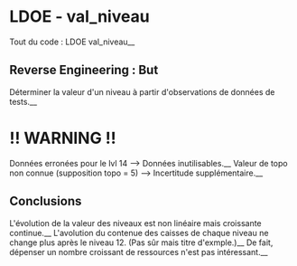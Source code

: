 # LDOE - val_niveau
Tout du code : LDOE val_niveau__

## Reverse Engineering : But
Déterminer la valeur d'un niveau à partir d'observations de données de tests.__


# **!! WARNING !!**
Données erronées pour le lvl 14 --> Données inutilisables.__
Valeur de topo non connue (supposition topo = 5) --> Incertitude supplémentaire.__

## Conclusions
L'évolution de la valeur des niveaux est non linéaire mais croissante continue.__
L'avolution du contenue des caisses de chaque niveau ne change plus après le niveau 12. (Pas sûr mais titre d'exmple.)__
De fait, dépenser un nombre croissant de ressources n'est pas intéressant.__

